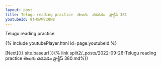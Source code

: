 ```yaml
---
layout: post
title: Telugu reading practice  తెలుగు  చదవడం  ప్రాక్టీస్ 381
youtubeId: 9tHmAW7x0N8
---
```

 
 
Telugu reading practice
 
 
 
 
 


{% include youtubePlayer.html id=page.youtubeId %}
 
[Next]({{ site.baseurl }}{% link  split2/_posts/2022-09-26-Telugu reading practice  తెలుగు  చదవడం  ప్రాక్టీస్ 380.md%})
 
